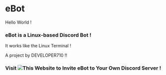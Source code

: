 # eBot

Hello World !

### eBot is a Linux-based Discord Bot !

It works like the Linux Terminal !

A project by DEVELOPER710 !!

### Visit ![This Website](https://discord.com/api/oauth2/authorize?client_id=987392027597623296&permissions=0&scope=bot) to Invite eBot to Your Own Discord Server !
